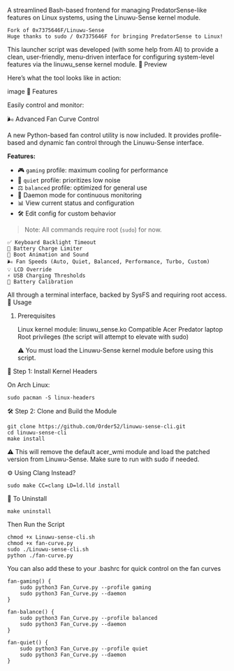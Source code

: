 
A streamlined Bash-based frontend for managing PredatorSense-like features on Linux systems, using the Linuwu-Sense kernel module.

    Fork of 0x7375646F/Linuwu-Sense
    Huge thanks to sudo / 0x7375646F for bringing PredatorSense to Linux!

This launcher script was developed (with some help from AI) to provide a clean, user-friendly, menu-driven interface for configuring system-level features via the linuwu_sense kernel module.
📸 Preview

Here’s what the tool looks like in action:

image
🧩 Features

Easily control and monitor:

🌬️ Advanced Fan Curve Control

A new Python-based fan control utility is now included. It provides profile-based and dynamic fan control through the Linuwu-Sense interface.

**Features:**
- 🎮 `gaming` profile: maximum cooling for performance
- 🌙 `quiet` profile: prioritizes low noise
- ⚖️ `balanced` profile: optimized for general use
- 🔁 Daemon mode for continuous monitoring
- 📊 View current status and configuration
- 🛠️ Edit config for custom behavior

> Note: All commands require root (`sudo`) for now.

    ✅ Keyboard Backlight Timeout
    🔋 Battery Charge Limiter
    🎵 Boot Animation and Sound
    🌬️ Fan Speeds (Auto, Quiet, Balanced, Performance, Turbo, Custom)
    💡 LCD Override
    ⚡ USB Charging Thresholds
    🔧 Battery Calibration

All through a terminal interface, backed by SysFS and requiring root access.
🚀 Usage
1. Prerequisites

    Linux kernel module: linuwu_sense.ko
    Compatible Acer Predator laptop
    Root privileges (the script will attempt to elevate with sudo)

    ⚠️ You must load the Linuwu-Sense kernel module before using this script.

🧱 Step 1: Install Kernel Headers

On Arch Linux:
```
sudo pacman -S linux-headers
```
🛠️ Step 2: Clone and Build the Module
```
git clone https://github.com/Order52/linuwu-sense-cli.git
cd linuwu-sense-cli
make install
```
⚠️ This will remove the default acer_wmi module and load the patched version from Linuwu-Sense. Make sure to run with sudo if needed.

⚙️ Using Clang Instead?
```
sudo make CC=clang LD=ld.lld install
```
🔄 To Uninstall
```
make uninstall
```
Then Run the Script
```
chmod +x Linuwu-sense-cli.sh
chmod +x fan-curve.py
sudo ./Linuwu-sense-cli.sh
python ./fan-curve.py
```

You can also add these to your .bashrc for quick control on the fan curves
```
fan-gaming() {
    sudo python3 Fan_Curve.py --profile gaming
    sudo python3 Fan_Curve.py --daemon
}

fan-balance() {
    sudo python3 Fan_Curve.py --profile balanced
    sudo python3 Fan_Curve.py --daemon
}

fan-quiet() {
    sudo python3 Fan_Curve.py --profile quiet
    sudo python3 Fan_Curve.py --daemon
}
```

